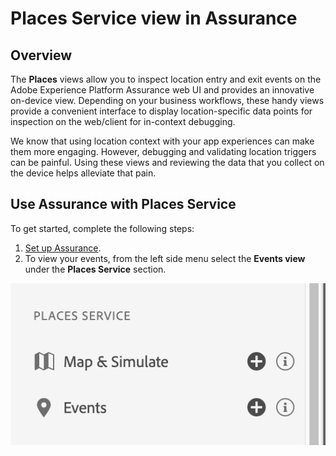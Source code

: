 # Places Service view in Assurance

## Overview

The **Places** views allow you to inspect location entry and exit events on the Adobe Experience Platform Assurance web UI and provides an innovative on-device view. Depending on your business workflows, these handy views provide a convenient interface to display location-specific data points for inspection on the web/client for in-context debugging.

We know that using location context with your app experiences can make them more engaging. However, debugging and validating location triggers can be painful. Using these views and reviewing the data that you collect on the device helps alleviate that pain.

## Use Assurance with Places Service

To get started, complete the following steps:

1. [Set up Assurance](../set-up.md).
2. To view your events, from the left side menu select the **Events view** under the **Places Service** section.

![](./assets/places-service/places-view.png)
